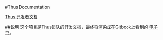 #Thus Documentation

[Thus 开发者文档](https://github.com/thus-studio/doc/blob/master/SUMMARY.md)

##说明
这个项目是Thus团队的开发文档，最终将渲染成在Gitbook上看到的 [电子书](http://thus.gitbooks.io/doc/)。

